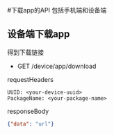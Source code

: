 #下载app的API
包括手机端和设备端

## 设备端下载app
得到下载链接

* GET /device/app/download

requestHeaders
```
UUID: <your-device-uuid>
PackageName: <your-package-name>
```

responseBody
```json
{"data": "url"}
```
